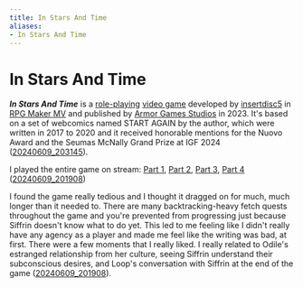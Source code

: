 ```yaml
---
title: In Stars And Time
aliases:
- In Stars And Time
---
```


# In Stars And Time

_**In Stars And Time**_ is a [role-playing](../indices/role-playing.md) [video game](../indices/video-games.md) developed by [insertdisc5](insertdisc5.md) in [RPG Maker MV](rpg-maker-mv.md) and published by [Armor Games Studios](armor-games-studios.md) in 2023. It's based on a set of webcomics named START AGAIN by the author, which were written in 2017 to 2020 and it received honorable mentions for the Nuovo Award and the Seumas McNally Grand Prize at IGF 2024 ([20240609_203145](../entries/20240609_203145.md)).

I played the entire game on stream: [Part 1](https://vods.exodrifter.space/2024/05/19/0026), [Part 2](https://vods.exodrifter.space/2024/05/22/2335), [Part 3](https://vods.exodrifter.space/2024/06/06/0039), [Part 4](https://vods.exodrifter.space/2024/06/08/2001) ([20240609_201908](../entries/20240609_201908.md))

I found the game really tedious and I thought it dragged on for much, much longer than it needed to. There are many backtracking-heavy fetch quests throughout the game and you're prevented from progressing just because Siffrin doesn't know what to do yet. This led to me feeling like I didn't really have any agency as a player and made me feel like the writing was bad, at first. There were a few moments that I really liked. I really related to Odile's estranged relationship from her culture, seeing Siffrin understand their subconscious desires, and Loop's conversation with Siffrin at the end of the game ([20240609_201908](../entries/20240609_201908.md)).
